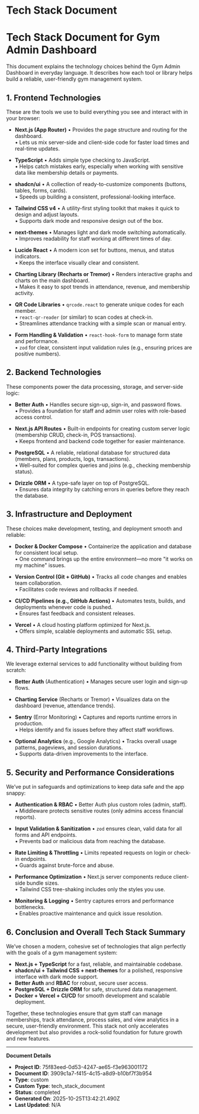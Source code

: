 # Tech Stack Document

# Tech Stack Document for Gym Admin Dashboard

This document explains the technology choices behind the Gym Admin Dashboard in everyday language. It describes how each tool or library helps build a reliable, user-friendly gym management system.

## 1. Frontend Technologies

These are the tools we use to build everything you see and interact with in your browser:

- **Next.js (App Router)**
  • Provides the page structure and routing for the dashboard.  
  • Lets us mix server-side and client-side code for faster load times and real-time updates.

- **TypeScript**
  • Adds simple type checking to JavaScript.  
  • Helps catch mistakes early, especially when working with sensitive data like membership details or payments.

- **shadcn/ui**
  • A collection of ready-to-customize components (buttons, tables, forms, cards).  
  • Speeds up building a consistent, professional-looking interface.

- **Tailwind CSS v4**
  • A utility-first styling toolkit that makes it quick to design and adjust layouts.  
  • Supports dark mode and responsive design out of the box.

- **next-themes**
  • Manages light and dark mode switching automatically.  
  • Improves readability for staff working at different times of day.

- **Lucide React**
  • A modern icon set for buttons, menus, and status indicators.  
  • Keeps the interface visually clear and consistent.

- **Charting Library (Recharts or Tremor)**
  • Renders interactive graphs and charts on the main dashboard.  
  • Makes it easy to spot trends in attendance, revenue, and membership activity.

- **QR Code Libraries**
  • `qrcode.react` to generate unique codes for each member.  
  • `react-qr-reader` (or similar) to scan codes at check-in.  
  • Streamlines attendance tracking with a simple scan or manual entry.

- **Form Handling & Validation**
  • `react-hook-form` to manage form state and performance.  
  • `zod` for clear, consistent input validation rules (e.g., ensuring prices are positive numbers).

## 2. Backend Technologies

These components power the data processing, storage, and server-side logic:

- **Better Auth**
  • Handles secure sign-up, sign-in, and password flows.  
  • Provides a foundation for staff and admin user roles with role-based access control.

- **Next.js API Routes**
  • Built-in endpoints for creating custom server logic (membership CRUD, check-in, POS transactions).  
  • Keeps frontend and backend code together for easier maintenance.

- **PostgreSQL**
  • A reliable, relational database for structured data (members, plans, products, logs, transactions).  
  • Well-suited for complex queries and joins (e.g., checking membership status).

- **Drizzle ORM**
  • A type-safe layer on top of PostgreSQL.  
  • Ensures data integrity by catching errors in queries before they reach the database.

## 3. Infrastructure and Deployment

These choices make development, testing, and deployment smooth and reliable:

- **Docker & Docker Compose**
  • Containerize the application and database for consistent local setup.  
  • One command brings up the entire environment—no more "it works on my machine" issues.

- **Version Control (Git + GitHub)**
  • Tracks all code changes and enables team collaboration.  
  • Facilitates code reviews and rollbacks if needed.

- **CI/CD Pipelines (e.g., GitHub Actions)**
  • Automates tests, builds, and deployments whenever code is pushed.  
  • Ensures fast feedback and consistent releases.

- **Vercel**
  • A cloud hosting platform optimized for Next.js.  
  • Offers simple, scalable deployments and automatic SSL setup.

## 4. Third-Party Integrations

We leverage external services to add functionality without building from scratch:

- **Better Auth** (Authentication)
  • Manages secure user login and sign-up flows.

- **Charting Service** (Recharts or Tremor)
  • Visualizes data on the dashboard (revenue, attendance trends).

- **Sentry** (Error Monitoring)
  • Captures and reports runtime errors in production.  
  • Helps identify and fix issues before they affect staff workflows.

- **Optional Analytics** (e.g., Google Analytics)
  • Tracks overall usage patterns, pageviews, and session durations.  
  • Supports data-driven improvements to the interface.

## 5. Security and Performance Considerations

We’ve put in safeguards and optimizations to keep data safe and the app snappy:

- **Authentication & RBAC**
  • Better Auth plus custom roles (admin, staff).  
  • Middleware protects sensitive routes (only admins access financial reports).

- **Input Validation & Sanitization**
  • `zod` ensures clean, valid data for all forms and API endpoints.  
  • Prevents bad or malicious data from reaching the database.

- **Rate Limiting & Throttling**
  • Limits repeated requests on login or check-in endpoints.  
  • Guards against brute-force and abuse.

- **Performance Optimization**
  • Next.js server components reduce client-side bundle sizes.  
  • Tailwind CSS tree-shaking includes only the styles you use.

- **Monitoring & Logging**
  • Sentry captures errors and performance bottlenecks.  
  • Enables proactive maintenance and quick issue resolution.

## 6. Conclusion and Overall Tech Stack Summary

We’ve chosen a modern, cohesive set of technologies that align perfectly with the goals of a gym management system:

- **Next.js + TypeScript** for a fast, reliable, and maintainable codebase.
- **shadcn/ui + Tailwind CSS + next-themes** for a polished, responsive interface with dark mode support.
- **Better Auth** and **RBAC** for robust, secure user access.
- **PostgreSQL + Drizzle ORM** for safe, structured data management.
- **Docker + Vercel + CI/CD** for smooth development and scalable deployment.

Together, these technologies ensure that gym staff can manage memberships, track attendance, process sales, and view analytics in a secure, user-friendly environment. This stack not only accelerates development but also provides a rock-solid foundation for future growth and new features.

---
**Document Details**
- **Project ID**: 75f83eed-0d53-4247-ae65-f3e963001172
- **Document ID**: 3909c1a7-f415-4c15-a8d9-b10bf7f3b954
- **Type**: custom
- **Custom Type**: tech_stack_document
- **Status**: completed
- **Generated On**: 2025-10-25T13:42:21.490Z
- **Last Updated**: N/A
